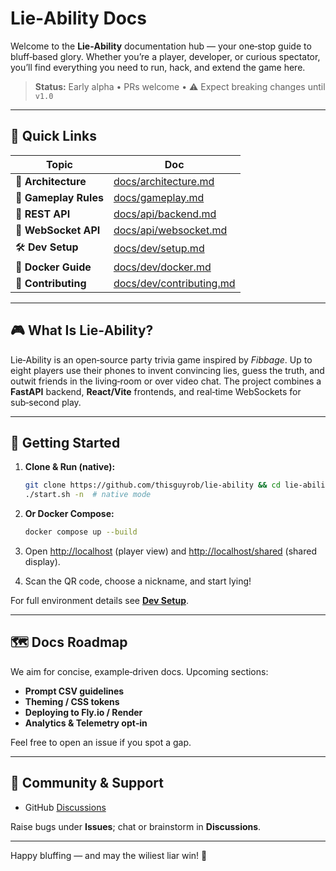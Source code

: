 # Lie‑Ability Docs

Welcome to the **Lie‑Ability** documentation hub — your one‑stop guide to bluff‑based glory. Whether you’re a player, developer, or curious spectator, you’ll find everything you need to run, hack, and extend the game here.

> **Status:** Early alpha • PRs welcome • ⚠️ Expect breaking changes until `v1.0`

---

## 🚀 Quick Links

| Topic                 | Doc                                               |
| --------------------- | ------------------------------------------------- |
| 📐 **Architecture**   | [docs/architecture.md](./architecture.md)         |
| 🎲 **Gameplay Rules** | [docs/gameplay.md](./gameplay.md)                 |
| 🔌 **REST API**       | [docs/api/backend.md](./api/backend.md)           |
| 🔄 **WebSocket API**  | [docs/api/websocket.md](./api/websocket.md)       |
| 🛠️ **Dev Setup**     | [docs/dev/setup.md](./dev/setup.md)               |
| 🐳 **Docker Guide**   | [docs/dev/docker.md](./dev/docker.md)             |
| 🤝 **Contributing**   | [docs/dev/contributing.md](./dev/contributing.md) |

---

## 🎮 What Is Lie‑Ability?

Lie‑Ability is an open‑source party trivia game inspired by *Fibbage*. Up to eight players use their phones to invent convincing lies, guess the truth, and outwit friends in the living‑room or over video chat. The project combines a **FastAPI** backend, **React/Vite** frontends, and real‑time WebSockets for sub‑second play.

---

## 🏁 Getting Started

1. **Clone & Run (native):**

   ```bash
   git clone https://github.com/thisguyrob/lie-ability && cd lie-ability
   ./start.sh -n  # native mode
   ```
2. **Or Docker Compose:**

   ```bash
   docker compose up --build
   ```
3. Open [http://localhost](http://localhost) (player view) and [http://localhost/shared](http://localhost/shared) (shared display).
4. Scan the QR code, choose a nickname, and start lying!

For full environment details see **[Dev Setup](./dev/setup.md)**.

---

## 🗺️ Docs Roadmap

We aim for concise, example‑driven docs. Upcoming sections:

* **Prompt CSV guidelines**
* **Theming / CSS tokens**
* **Deploying to Fly.io / Render**
* **Analytics & Telemetry opt‑in**

Feel free to open an issue if you spot a gap.

---

## 👥 Community & Support

* GitHub [Discussions](https://github.com/thisguyrob/lie-ability/discussions)

Raise bugs under **Issues**; chat or brainstorm in **Discussions**.

---

Happy bluffing — and may the wiliest liar win! 🎉
